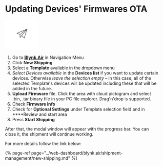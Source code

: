 # Updating Devices' Firmwares OTA

![Blynk.Air icon in the main menu](../.gitbook/assets/image%20%2814%29.png)

1. Go to [**Blynk.Air**](../web-dashboard/blynk.air/) in Navigation Menu
2. Click **New Shipping**
3. Select a **Template** available in the dropdown menu
4. _Select Devices available_ in the **Devices list** if you want to update certain devices.  Otherwise _leave the selection empty_ – in this case, all of the selected Template's devices will be updated including these that will be added in the future. 
5. **Upload** **Firmware** file. Click the area with cloud pictogram and select .bin, .tar binary file in your PC file explorer. Drag'n'drop is supported.
6. Check **Firmware info**
7. Check for **Optional Settings** under Template selection field and in ****Review and start area
8. Press **Start Shipping** 

After that, the modal window will appear with the progress bar. You can close it, the shipment will continue working. 

For more details follow the link below:

{% page-ref page="../web-dashboard/blynk.air/shipment-management/new-shipping.md" %}



